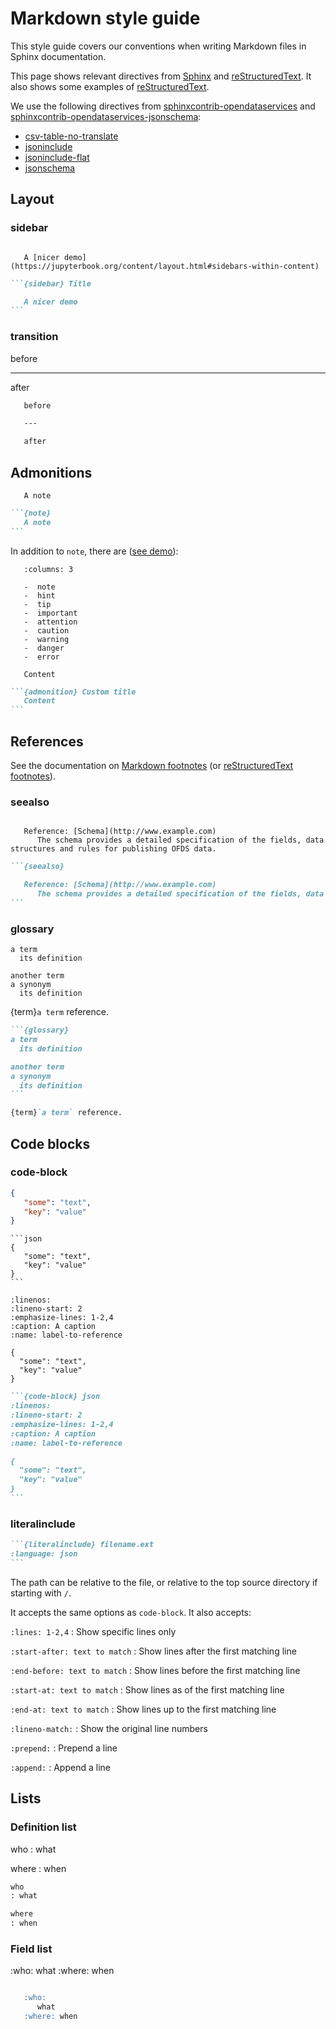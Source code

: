 # Markdown style guide

This style guide covers our conventions when writing Markdown files in Sphinx documentation.

This page shows relevant directives from [Sphinx](https://www.sphinx-doc.org/en/master/usage/restructuredtext/directives.html) and [reStructuredText](https://docutils.sourceforge.io/docs/ref/rst/directives.html). It also shows some examples of [reStructuredText](https://docutils.sourceforge.io/docs/user/rst/quickref.html).

We use the following directives from [sphinxcontrib-opendataservices](https://sphinxcontrib-opendataservices.readthedocs.io/en/latest/) and [sphinxcontrib-opendataservices-jsonschema](https://sphinxcontrib-opendataservices-jsonschema.readthedocs.io/en/latest/):

-  [csv-table-no-translate](https://sphinxcontrib-opendataservices.readthedocs.io/en/latest/misc/#directive-csv-table-no-translate)
-  [jsoninclude](https://sphinxcontrib-opendataservices.readthedocs.io/en/latest/jsoninclude/#directive-jsoninclude)
-  [jsoninclude-flat](https://sphinxcontrib-opendataservices.readthedocs.io/en/latest/jsoninclude/#directive-jsoninclude-flat)
-  [jsonschema](https://sphinxcontrib-opendataservices-jsonschema.readthedocs.io/en/latest/use.html)

## Layout

### sidebar

```{sidebar} Title

   A [nicer demo](https://jupyterbook.org/content/layout.html#sidebars-within-content)
```

````md
```{sidebar} Title

   A nicer demo
```
````

### transition

before

---

after

```md
   before

   ---

   after
```

## Admonitions

```{note}
   A note
```

````md
```{note}
   A note
```
````

In addition to `note`, there are ([see demo](https://pydata-sphinx-theme.readthedocs.io/en/latest/demo/demo.html#admonitions)):

```{hlist}
   :columns: 3

   -  note
   -  hint
   -  tip
   -  important
   -  attention
   -  caution
   -  warning
   -  danger
   -  error
```

```{admonition} Custom title
   Content
```

````md
```{admonition} Custom title
   Content
```
````

## References

See the documentation on [Markdown footnotes](https://jupyterbook.org/content/content-blocks.html#footnotes) (or [reStructuredText footnotes](https://docutils.sourceforge.io/docs/user/rst/quickref.html#footnotes)).

### seealso

```{seealso}

   Reference: [Schema](http://www.example.com)
      The schema provides a detailed specification of the fields, data structures and rules for publishing OFDS data.
```

````md
```{seealso}

   Reference: [Schema](http://www.example.com)
      The schema provides a detailed specification of the fields, data structures and rules for publishing OFDS data.
```
````

### glossary

```{glossary}
a term
  its definition

another term
a synonym
  its definition
```

{term}`a term` reference.

````md
```{glossary}
a term
  its definition

another term
a synonym
  its definition
```

{term}`a term` reference.
````

## Code blocks

### code-block

```json
{
   "some": "text",
   "key": "value"
}
```

````
```json
{
   "some": "text",
   "key": "value"
}
```
````

```{code-block} json
:linenos:
:lineno-start: 2
:emphasize-lines: 1-2,4
:caption: A caption
:name: label-to-reference

{
  "some": "text",
  "key": "value"
}
```

````md
```{code-block} json
:linenos:
:lineno-start: 2
:emphasize-lines: 1-2,4
:caption: A caption
:name: label-to-reference

{
  "some": "text",
  "key": "value"
}
```
````

### literalinclude

````md
```{literalinclude} filename.ext
:language: json
```
````

The path can be relative to the file, or relative to the top source directory if starting with `/`.

It accepts the same options as `code-block`. It also accepts:

`:lines: 1-2,4`
: Show specific lines only

`:start-after: text to match`
: Show lines after the first matching line

`:end-before: text to match`
: Show lines before the first matching line

`:start-at: text to match`
: Show lines as of the first matching line

`:end-at: text to match`
: Show lines up to the first matching line

`:lineno-match:`
: Show the original line numbers

`:prepend:`
: Prepend a line

`:append:`
: Append a line

## Lists

### Definition list

who
: what

where
: when

```md
who
: what

where
: when
```

### Field list

:who:
  what
:where: when

```md

   :who:
      what
   :where: when
```